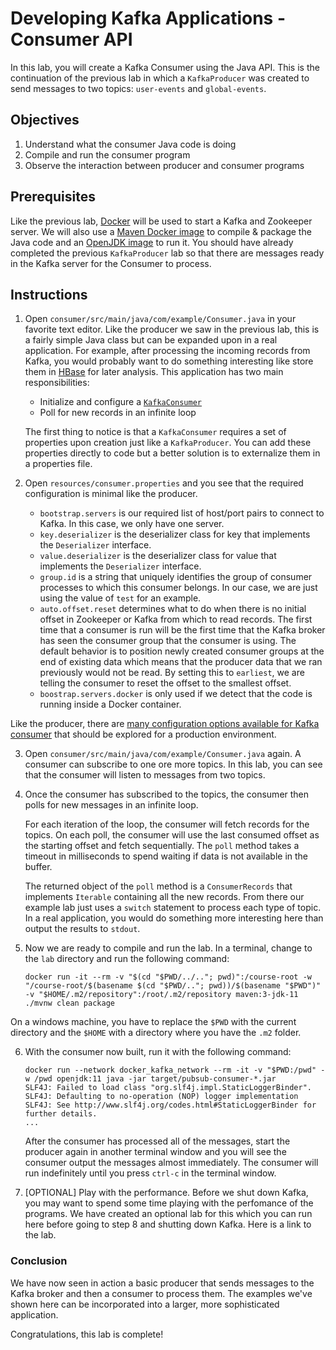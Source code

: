 # Developing Kafka Applications - Consumer API

In this lab, you will create a Kafka Consumer using the Java API. This is the continuation of the previous lab in which
a `KafkaProducer` was created to send messages to two topics: `user-events` and `global-events`.

## Objectives

1. Understand what the consumer Java code is doing
2. Compile and run the consumer program
2. Observe the interaction between producer and consumer programs

## Prerequisites

Like the previous lab, [Docker](https://www.docker.com) will be used to start a Kafka and Zookeeper server. We will also
use a [Maven Docker image](https://hub.docker.com/_/maven) to compile & package the Java code and
an [OpenJDK image](https://hub.docker.com/_/openjdk) to run it. You should have already completed the
previous    `KafkaProducer` lab so that there are messages ready in the Kafka server for the Consumer to process.

## Instructions

1. Open `consumer/src/main/java/com/example/Consumer.java` in your favorite text editor. Like the producer we saw in the
   previous lab, this is a fairly simple Java class but can be expanded upon in a real application. For example, after
   processing the incoming records from Kafka, you would probably want to do something interesting like store them
   in [HBase](https://hbase.apache.org/) for later analysis. This application has two main responsibilities:

    * Initialize and configure
      a [`KafkaConsumer`](http://kafka.apache.org/0100/javadoc/org/apache/kafka/clients/consumer/KafkaConsumer.html)
    * Poll for new records in an infinite loop

   The first thing to notice is that a `KafkaConsumer` requires a set of properties upon creation just like
   a `KafkaProducer`. You can add these properties directly to code but a better solution is to externalize them in a
   properties file.

2. Open `resources/consumer.properties` and you see that the required configuration is minimal like the producer.

    * `bootstrap.servers` is our required list of host/port pairs to connect to Kafka. In this case, we only have one
      server.
    * `key.deserializer` is the deserializer class for key that implements the `Deserializer` interface.
    * `value.deserializer` is the deserializer class for value that implements the `Deserializer` interface.
    * `group.id` is a string that uniquely identifies the group of consumer processes to which this consumer belongs. In
      our case, we are just using the value of `test` for an example.
    * `auto.offset.reset` determines what to do when there is no initial offset in Zookeeper or Kafka from which to read
      records. The first time that a consumer is run will be the first time that the Kafka broker has seen the consumer
      group that the consumer is using. The default behavior is to position newly created consumer groups at the end of
      existing data which means that the producer data that we ran previously would not be read. By setting this
      to `earliest`, we are telling the consumer to reset the offset to the smallest offset.
    * `boostrap.servers.docker` is only used if we detect that the code is running inside a Docker container.

Like the producer, there
are [many configuration options available for Kafka consumer](http://kafka.apache.org/documentation.html#consumerconfigs)
that should be explored for a production environment.

3. Open `consumer/src/main/java/com/example/Consumer.java` again. A consumer can subscribe to one ore more topics. In
   this lab, you can see that the consumer will listen to messages from two topics.

4. Once the consumer has subscribed to the topics, the consumer then polls for new messages in an infinite loop.

   For each iteration of the loop, the consumer will fetch records for the topics. On each poll, the consumer will use
   the last consumed offset as the starting offset and fetch sequentially. The `poll` method takes a timeout in
   milliseconds to spend waiting if data is not available in the buffer.

   The returned object of the `poll` method is a `ConsumerRecords` that implements `Iterable` containing all the new
   records. From there our example lab just uses a `switch` statement to process each type of topic. In a real
   application, you would do something more interesting here than output the results to `stdout`.

5. Now we are ready to compile and run the lab. In a terminal, change to the `lab` directory and run the following
   command:

   ```shell
   docker run -it --rm -v "$(cd "$PWD/../.."; pwd)":/course-root -w "/course-root/$(basename $(cd "$PWD/.."; pwd))/$(basename "$PWD")" -v "$HOME/.m2/repository":/root/.m2/repository maven:3-jdk-11 ./mvnw clean package
   ```

  On a windows machine, you have to replace the `$PWD` with the current directory and the `$HOME` with a directory where you have the `.m2` folder.


6. With the consumer now built, run it with the following command:

     ```
     docker run --network docker_kafka_network --rm -it -v "$PWD:/pwd" -w /pwd openjdk:11 java -jar target/pubsub-consumer-*.jar
     SLF4J: Failed to load class "org.slf4j.impl.StaticLoggerBinder".
     SLF4J: Defaulting to no-operation (NOP) logger implementation
     SLF4J: See http://www.slf4j.org/codes.html#StaticLoggerBinder for further details.
     ...
     ```

   After the consumer has processed all of the messages, start the producer again in another terminal window and you
   will see the consumer output the messages almost immediately. The consumer will run indefinitely until you
   press `ctrl-c` in the terminal window.

7. [OPTIONAL] Play with the performance.
   Before we shut down Kafka, you may want to spend some time playing with the perfomance of the programs. 
   We have created an optional lab for this which you can run here before going to step 8 and shutting down Kafka.
   Here is a link to the lab.


### Conclusion

We have now seen in action a basic producer that sends messages to the Kafka broker and then a consumer to process them.
The examples we've shown here can be incorporated into a larger, more sophisticated application.

Congratulations, this lab is complete!
